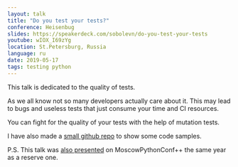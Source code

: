 ```yaml
---
layout: talk
title: "Do you test your tests?"
conference: Heisenbug
slides: https://speakerdeck.com/sobolevn/do-you-test-your-tests
youtube: wIOX_I69zYg
location: St.Petersburg, Russia
language: ru
date: 2019-05-17
tags: testing python
---
```


This talk is dedicated to the quality of tests.

As we all know not so many developers actually care about it.
This may lead to bugs and useless tests that just consume your time and CI resources.

You can fight for the quality of your tests with the help of mutation tests.

I have also made a [small github repo](https://github.com/sobolevn/heisenbug-2019)
to show some code samples.

P.S. This talk was [also presented](https://conf.python.ru/2019/abstracts/5159)
on MoscowPythonConf++ the same year as a reserve one.
